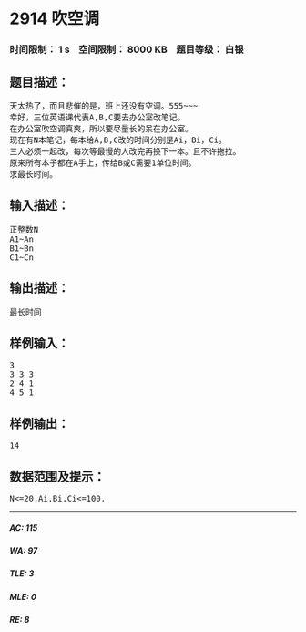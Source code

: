 # 2914 吹空调   
### 时间限制： 1 s&nbsp;&nbsp;&nbsp;&nbsp;空间限制： 8000 KB&nbsp;&nbsp;&nbsp;&nbsp;题目等级： 白银  
## 题目描述：  

<pre>
天太热了，而且悲催的是，班上还没有空调。555~~~
幸好，三位英语课代表A,B,C要去办公室改笔记。
在办公室吹空调真爽，所以要尽量长的呆在办公室。
现在有N本笔记，每本给A,B,C改的时间分别是Ai，Bi，Ci。
三人必须一起改，每次等最慢的人改完再换下一本。且不许拖拉。
原来所有本子都在A手上，传给B或C需要1单位时间。
求最长时间。
</pre>
  
  
## 输入描述：  

<pre>
正整数N
A1~An
B1~Bn
C1~Cn
</pre>
  
  
## 输出描述：  

<pre>
最长时间
</pre>
  
  
## 样例输入：  

<pre>
3
3 3 3
2 4 1
4 5 1
</pre>
  
  
## 样例输出：  

<pre>
14
</pre>
  
  
## 数据范围及提示：  

<pre>
N<=20,Ai,Bi,Ci<=100.
</pre>
  
  
***  

##### AC: 115  
##### WA: 97  
##### TLE: 3  
##### MLE: 0  
##### RE: 8  

